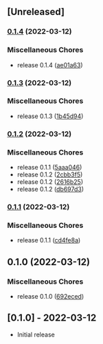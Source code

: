 ## [Unreleased]

### [0.1.4](https://github.com/invalidusrname/mm-simple_version/compare/v0.1.3...v0.1.4) (2022-03-12)


### Miscellaneous Chores

* release 0.1.4 ([ae01a63](https://github.com/invalidusrname/mm-simple_version/commit/ae01a632fa79d7c061a4976fc7a005d3156b7222))

### [0.1.3](https://github.com/invalidusrname/mm-simple_version/compare/v0.1.2...v0.1.3) (2022-03-12)


### Miscellaneous Chores

* release 0.1.3 ([1b45d94](https://github.com/invalidusrname/mm-simple_version/commit/1b45d9404c1d7382bf0728d4407c4f53fdf0593a))

### [0.1.2](https://github.com/invalidusrname/mm-simple_version/compare/v0.1.1...v0.1.2) (2022-03-12)


### Miscellaneous Chores

* release 0.1.1 ([5aaa046](https://github.com/invalidusrname/mm-simple_version/commit/5aaa0466964fecc5d2954ea08139d5ef722b1ddf))
* release 0.1.2 ([2cbb3f5](https://github.com/invalidusrname/mm-simple_version/commit/2cbb3f537b7d7cb4ba48c22c60dd6def86412274))
* release 0.1.2 ([2616b25](https://github.com/invalidusrname/mm-simple_version/commit/2616b25c2e1fbcc00e7d4d1fabbcada280141f37))
* release 0.1.2 ([db697d3](https://github.com/invalidusrname/mm-simple_version/commit/db697d38c007156efe40dd3ea57f625d8c5ea5d0))

### [0.1.1](https://github.com/invalidusrname/mm-simple_version/compare/v0.1.0...v0.1.1) (2022-03-12)


### Miscellaneous Chores

* release 0.1.1 ([cd4fe8a](https://github.com/invalidusrname/mm-simple_version/commit/cd4fe8a78f94a13d82cbd0a6599a81583b4f3894))

## 0.1.0 (2022-03-12)


### Miscellaneous Chores

* release 0.1.0 ([692eced](https://github.com/invalidusrname/mm-simple_version/commit/692eced4f13f48c7570ee82b952836d9748f594e))

## [0.1.0] - 2022-03-12

- Initial release
